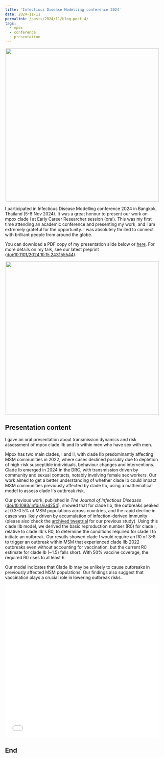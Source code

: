 ```yaml
---
title: 'Infectious Disease Modelling conference 2024'
date: 2024-11-11
permalink: /posts/2024/11/blog-post-4/
tags:
  - mpox
  - conference
  - presentation
---
```

<figure style="margin: 0 auto; display: block; text-align: center;">
    <img src="{{ '/images/IDM2024/title.png' | relative_url }}" style="width:500px; height:auto; display: block; margin: 0 auto;">
</figure>


I participated in Infectious Disease Modelling conference 2024 in Bangkok, Thailand (5-8 Nov 2024). It was a great honour to present our work on mpox clade I at Early Career Researcher session (oral). This was my first time attending an academic conference and presenting my work, and I am extremely grateful for the opportunity. I was absolutely thrilled to connect with brilliant people from around the globe.

You can download a PDF copy of my presentation slide below or [here](/files/slide/Session_351_Hiroaki_Murayama.pdf). For more details on my talk, see our latest preprint (<a href="https://doi.org/10.1101/2024.10.15.24315554">doi:10.1101/2024.10.15.243155544</a>).

<figure style="margin: 0 auto; display: block; text-align: center;">
    <img src="{{ '/images/IDM2024/photo1.png' | relative_url }}" style="width:500px; height:auto; display: block; margin: 0 auto;">
</figure>

Presentation content
------

I gave an oral presentation about transmission dynamics and risk assessment of mpox clade IIb and Ib within men who have sex with men.

Mpox has two main clades, I and II, with clade IIb predominantly affecting MSM communities in 2022, where cases declined possibly due to depletion of high-risk susceptible individuals, behaviour changes and interventions. Clade Ib emerged in 2024 in the DRC, with transmission driven by community and sexual contacts, notably involving female sex workers. Our work aimed to get a better understanding of whether clade Ib could impact MSM communities previously affected by clade IIb, using a mathematical model to assess clade I's outbreak risk.

Our previous work, published in *The Journal of Infectious Diseases* (<a href="https://doi.org/10.1093/infdis/jiad254">doi:10.1093/infdis/jiad254</a>), showed that for clade IIb, the outbreaks peaked at 0.3-0.5% of MSM populations across countries, and the rapid decline in cases was likely driven by accumulation of infection-derived immunity (please also check the [archived tweetrial](/posts/2024/11/blog-post-1/) for our previous study). Using this clade IIb model, we derived the basic reproduction number (R0) for clade I, relative to clade IIb's R0, to determine the conditions required for clade I to initiate an outbreak. Our results showed clade I would require an R0 of 3-8 to trigger an outbreak within MSM that experienced clade IIb 2022 outbreaks even without accounting for vaccination, but the current R0 estimate for clade Ib (~1.5) falls short. With 50% vaccine coverage, the required R0 rises to at least 6.

Our model indicates that Clade Ib may be unlikely to cause outbreaks in previously affected MSM populations. Our findings also suggest that vaccination plays a crucial role in lowering outbreak risks.

<iframe src="/files/slide/Session_351_Hiroaki_Murayama.pdf" width="100%" height="500" frameborder="no" border="0" marginwidth="0" marginheight="0"></iframe>

End
------